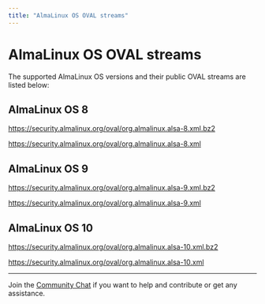 ```yaml
---
title: "AlmaLinux OS OVAL streams"
---
```


# AlmaLinux OS OVAL streams

The supported AlmaLinux OS versions and their public OVAL streams are listed below:

## AlmaLinux OS 8

<https://security.almalinux.org/oval/org.almalinux.alsa-8.xml.bz2>

<https://security.almalinux.org/oval/org.almalinux.alsa-8.xml>

## AlmaLinux OS 9

<https://security.almalinux.org/oval/org.almalinux.alsa-9.xml.bz2>

<https://security.almalinux.org/oval/org.almalinux.alsa-9.xml>

## AlmaLinux OS 10

<https://security.almalinux.org/oval/org.almalinux.alsa-10.xml.bz2>

<https://security.almalinux.org/oval/org.almalinux.alsa-10.xml>

---

Join the [Community Chat](https://chat.almalinux.org/) if you want to help and contribute or get any assistance.
